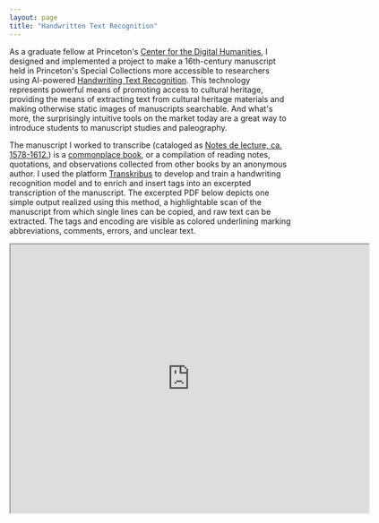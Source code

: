 ```yaml
---
layout: page
title: "Handwritten Text Recognition" 
---
```


As a graduate fellow at Princeton's [Center for the Digital Humanities](https://cdh.princeton.edu/), I designed and implemented a project to make a 16th-century manuscript held in Princeton's Special Collections more accessible to researchers using AI-powered [Handwriting Text Recognition](https://en.wikipedia.org/wiki/Handwriting_recognition). This technology represents powerful means of promoting access to cultural heritage, providing the means of extracting text from cultural heritage materials and making otherwise static images of manuscripts searchable. And what's more, the surprisingly intuitive tools on the market today are a great way to introduce students to manuscript studies and paleography. 

The manuscript I worked to transcribe (cataloged as [Notes de lecture, ca. 1578-1612.](https://catalog.princeton.edu/catalog/9960613933506421)) is a [commonplace book](https://en.wikipedia.org/wiki/Commonplace_book), or a compilation of reading notes, quotations, and observations collected from other books by an anonymous author. I used the platform [Transkribus](https://readcoop.eu/transkribus/) to develop and train a handwriting recognition model and to enrich and insert tags into an excerpted transcription of the manuscript. The excerpted PDF below depicts one simple output realized using this method, a highlightable scan of the manuscript from which single lines can be copied, and raw text can be extracted. The tags and encoding are visible as colored underlining marking abbreviations, comments, errors, and unclear text. 

<iframe src="https://drive.google.com/file/d/1SQkvbfOu2ys4i31y9GBykTMWZb1DXyiJ/preview" width="640" height="480" allow="autoplay"></iframe>
